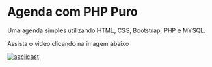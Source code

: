 # Agenda com PHP Puro
Uma agenda simples utilizando HTML, CSS, Bootstrap, PHP e MYSQL.

Assista o video clicando na imagem abaixo

[![asciicast](https://img001.prntscr.com/file/img001/6OTBWeouTf26HIMeimT1sA.png)](https://youtu.be/rpe0_WSMz-0)
